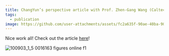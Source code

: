 ```yaml
---
title: ChangYun’s perspective article with Prof. Zhen-Gang Wang (Caltech), Ion Transport in Small-Molecule and Polymer Electrolytes, is published in J. Chem. Phys. and selected as a featured article by the editors. 
tags:
  - publication
image: https://github.com/user-attachments/assets/fc2a635f-90ae-40ba-9027-c6044f9b90f6
---
```


Nice work all! Check out the article [here](https://doi.org/10.1063/5.0016163)! 

![100903_1_5 0016163 figures online f1](https://github.com/user-attachments/assets/fc2a635f-90ae-40ba-9027-c6044f9b90f6)
